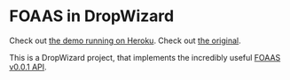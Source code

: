 FOAAS in DropWizard
=============

Check out [the demo running on Heroku](http://dropwizard-foaas.herokuapp.com/).
Check out [the original](http://www.foaas.com).

This is a DropWizard project, that implements the incredibly useful [FOAAS v0.0.1 API](http://www.foaas.com/).

